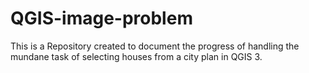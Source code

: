 # QGIS-image-problem
This is a Repository created to document the progress of  handling the mundane task of selecting houses from a city plan in QGIS 3.

